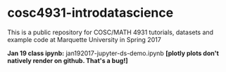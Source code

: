 # cosc4931-introdatascience
This is a public repository for COSC/MATH 4931 tutorials, datasets and example code at Marquette University in Spring 2017 

**Jan 19 class ipynb:** jan192017-jupyter-ds-demo.ipynb **[plotly plots don't natively render on github. That's a bug!]**
